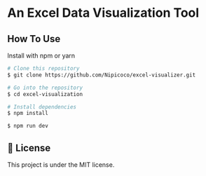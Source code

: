 # An Excel Data Visualization Tool

## How To Use

Install with npm or yarn

```bash
# Clone this repository
$ git clone https://github.com/Nipicoco/excel-visualizer.git

# Go into the repository
$ cd excel-visualization

# Install dependencies
$ npm install

$ npm run dev
```

## :memo: License

This project is under the MIT license.
